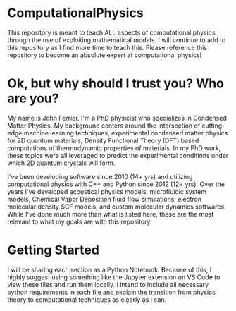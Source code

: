 # ComputationalPhysics
This repository is meant to teach ALL aspects of computational physics through the use of exploiting mathematical models. I will continue to add to this repository as I find more time to teach this. Please reference this repository to become an absolute expert at computational physics!

# Ok, but why should I trust you? Who are you?
My name is John Ferrier. I'm a PhD physicist who specializes in Condensed Matter Physics. My background centers around the intersection of cutting-edge machine learning techniques, experimental condensed matter physics for 2D quantum materials, Density Functional Theory (DFT) based computations of thermodynamic properties of materials. In my PhD work, these topics were all leveraged to predict the experimental conditions under which 2D quantum crystals will form.

I've been developing software since 2010 (14+ yrs) and utilizing computational physics with C++ and Python since 2012 (12+ yrs). Over the years I've developed acoustical physics models, microfluidic system models, Chemical Vapor Deposition fluid flow simulations, electron molecular density SCF models, and custom molecular dynamics softwares. While I've done much more than what is listed here, these are the most relevant to what my goals are with this repository.

# Getting Started
I will be sharing each section as a Python Notebook. Because of this, I highly suggest using something like the Jupyter extension on VS Code to view these files and run them locally. I intend to include all necessary python requirements in each file and explain the transition from physics theory to computational techniques as clearly as I can.
